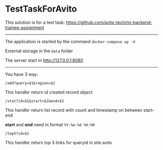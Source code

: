 # TestTaskForAvito

This solution is for a test task: <https://github.com/avito-tech/mi-backend-trainee-assignment>
***

The application is started by the command `docker-compose up -d`

External storage in the `data` folder

The server start in <http://127.0.0.1:8080>
***
You have 3 way:

`/add?query=$1&region=$2`

This handler return id created record object

`/stat?id=$1&start=$2&end=$3`

This handler return list record with count and timestamp on between start-end

**start** and **end** need in format `%Y-%m-%d %H:%M`

`/top5?id=$1`

This handler return top 5 links for queryid in site avito